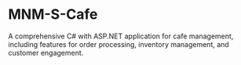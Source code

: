 # MNM-S-Cafe
 A comprehensive C# with ASP.NET application for cafe management, including features for order processing, inventory management, and customer engagement.
